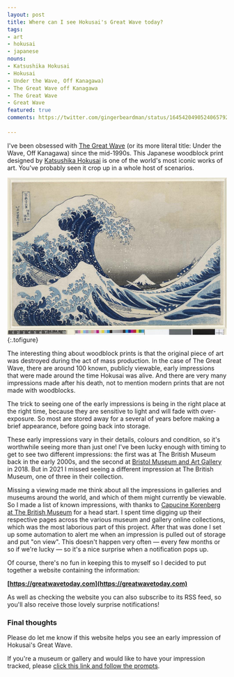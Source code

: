 ```yaml
---
layout: post
title: Where can I see Hokusai's Great Wave today?
tags:
- art
- hokusai
- japanese
nouns:
- Katsushika Hokusai
- Hokusai
- Under the Wave, Off Kanagawa)
- The Great Wave off Kanagawa
- The Great Wave
- Great Wave
featured: true
comments: https://twitter.com/gingerbeardman/status/1645420490524065792

---
```


I've been obsessed with [The Great Wave](https://en.wikipedia.org/wiki/The_Great_Wave_off_Kanagawa) (or its more literal title: Under the Wave, Off Kanagawa) since the mid-1990s. This Japanese woodblock print designed by [Katsushika Hokusai](https://en.wikipedia.org/wiki/Hokusai) is one of the world's most iconic works of art. You've probably seen it crop up in a whole host of scenarios.

![JPG](/images/posts/great-wave-british-museum.jpg "One of three early impressions of The Great Wave in the collection of The British Museum")
{:.tofigure}

The interesting thing about woodblock prints is that the original piece of art was destroyed during the act of mass production. In the case of The Great Wave, there are around 100 known, publicly viewable, early impressions that were made around the time Hokusai was alive. And there are very many impressions made after his death, not to mention modern prints that are not made with woodblocks.

The trick to seeing one of the early impressions is being in the right place at the right time, because they are sensitive to light and will fade with over-exposure. So most are stored away for a several of years before making a brief appearance, before going back into storage.

These early impressions vary in their details, colours and condition, so it's worthwhile seeing more than just one! I've been lucky enough with timing to get to see two different impressions: the first was at The British Museum back in the early 2000s, and the second at [Bristol Museum and Art Gallery](https://www.bristolmuseums.org.uk/bristol-museum-and-art-gallery/whats-on/hokusai-hiroshige-japanese-prints/) in 2018. But in 2021 I missed seeing a different impression at The British Museum, one of three in their collection.

Missing a viewing made me think about all the impressions in galleries and museums around the world, and which of them might currently be viewable. So I made a list of known impressions, with thanks to [Capucine Korenberg at The British Museum](https://www.britishmuseum.org/sites/default/files/2022-03/korenberg_article-for_hokusai%20_edited_volume_final-2020_accessible.pdf) for a head start. I spent time digging up their respective pages across the various museum and gallery online collections, which was the most laborious part of this project. After that was done I set up some automation to alert me when an impression is pulled out of storage and put "on view". This doesn't happen very often — every few months or so if we're lucky — so it's a nice surprise when a notification pops up.

Of course, there's no fun in keeping this to myself so I decided to put together a website containing the information:

**[https://greatwavetoday.com](https://greatwavetoday.com)**

As well as checking the website you can also subscribe to its RSS feed, so you'll also receive those lovely surprise notifications!

### Final thoughts

Please do let me know if this website helps you see an early impression of Hokusai's Great Wave. 

If you're a museum or gallery and would like to have your impression tracked, please [click this link and follow the prompts](https://github.com/gingerbeardman/greatwavetoday/issues/new/choose).
